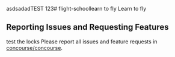 asdsadadTEST 123# flight-schoollearn to fly
Learn to fly
## Reporting Issues and Requesting Features
test the locks
Please report all issues and feature requests in [concourse/concourse](https://github.com/concourse/concourse/issues).
